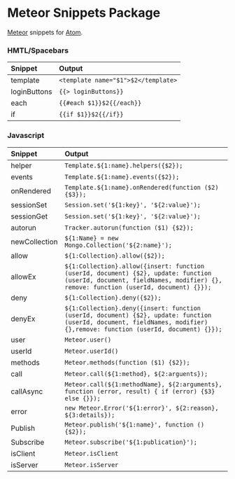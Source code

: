# Meteor Snippets Package

[Meteor](https://www.meteor.com) snippets for [Atom](https://atom.io).  

### HMTL/Spacebars

| Snippet           | Output |
| :-------------    | :------------- |
| template          | ```<template name="$1">$2</template>``` |
| loginButtons      | ```{{> loginButtons}}``` |
| each              | ```{{#each $1}}$2{{/each}}```
| if                | ```{{if $1}}$2{{/if}}```

### Javascript

| Snippet           | Output |
| :-------------    | :------------- |
| helper            | ```Template.${1:name}.helpers({$2});``` |
| events            | ```Template.${1:name}.events({$2});``` |
| onRendered        | ```Template.${1:name}.onRendered(function ($2) {$3}); ``` |
| sessionSet        | ```Session.set('${1:key}', '${2:value}');``` |
| sessionGet        | ```Session.set('${1:key}', '${2:value}');``` |
| autorun           | ```Tracker.autorun(function ($1) {$2});``` |
| newCollection     | ```${1:Name} = new Mongo.Collection('${2:name}');``` |
| allow             | ```${1:Collection}.allow({$2});``` |
| allowEx           | ```${1:Collection}.allow({insert: function (userId, document) {$2}, update: function (userId, document, fieldNames, modifier) {}, remove: function (userId, document) {}});``` |
| deny              | ```${1:Collection}.deny({$2});```
| denyEx            | ```${1:Collection}.deny({insert: function (userId, document) {$2}, update: function (userId, document, fieldNames, modifier) {},remove: function (userId, document) {}});``` |
| user              | ```Meteor.user()``` |
| userId            | ```Meteor.userId()``` |
| methods           | ```Meteor.methods(function ($1) {$2}); ``` |
| call              | ```Meteor.call(${1:method}, ${2:arguents});``` |
| callAsync         | ```Meteor.call(${1:methodName}, ${2:arguments}, function (error, result) { if (error) {$3} else {}});``` |
| error             | ```new Meteor.Error('${1:error}', ${2:reason}, ${3:details});``` |
| Publish           | ```Meteor.publish('${1:name}', function () {$2});``` |
| Subscribe         | ```Meteor.subscribe('${1:publication}');``` |
| isClient          | ```Meteor.isClient``` |
| isServer          | ```Meteor.isServer``` |
